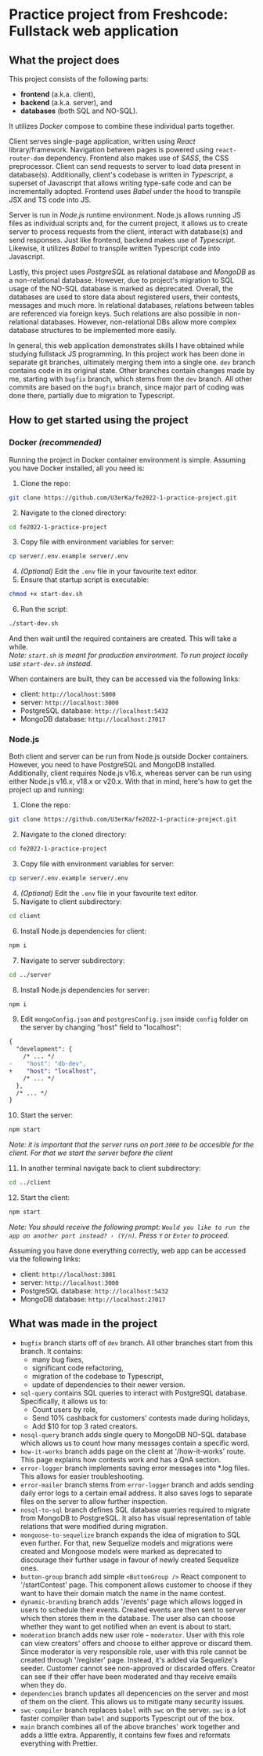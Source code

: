 # Practice project from Freshcode: Fullstack web application

## What the project does

This project consists of the following parts:

- **frontend** (a.k.a. client),
- **backend** (a.k.a. server), and
- **databases** (both SQL and NO-SQL).

It utilizes *Docker* compose to combine these individual parts together.

Client serves single-page application, written using *React* library/framework. Navigation between pages is powered using `react-router-dom` dependency. Frontend also makes use of *SASS*, the CSS preprocessor. Client can send requests to server to load data present in database(s). Additionally, client's codebase is written in *Typescript*, a superset of Javascript that allows writing type-safe code and can be incrementally adopted. Frontend uses *Babel* under the hood to transpile JSX and TS code into JS.

Server is run in *Node.js* runtime environment. Node.js allows running JS files as individual scripts and, for the current project, it allows us to create server to process requests from the client, interact with database(s) and send responses. Just like frontend, backend makes use of *Typescript*. Likewise, it utilizes *Babel* to transpile written Typescript code into Javascript.

Lastly, this project uses *PostgreSQL* as relational database and *MongoDB* as a non-relational database. However, due to project's migration to SQL usage of the NO-SQL database is marked as deprecated. Overall, the databases are used to store data about registered users, their contests, messages and much more. In relational databases, relations between tables are referenced via foreign keys. Such relations are also possible in non-relational databases. However, non-relational DBs allow more complex database structures to be implemented more easily.

In general, this web application demonstrates skills I have obtained while studying fullstack JS programming. In this project work has been done in separate git branches, ultimately merging them into a single one. `dev` branch contains code in its original state. Other branches contain changes made by me, starting with `bugfix` branch, which stems from the `dev` branch. All other commits are based on the `bugfix` branch, since major part of coding was done there, partially due to migration to Typescript.

## How to get started using the project

### Docker *(recommended)*

Running the project in Docker container environment is simple. Assuming you have Docker installed, all you need is:

1. Clone the repo:

```bash
git clone https://github.com/U3erKa/fe2022-1-practice-project.git
```

2. Navigate to the cloned directory:

```bash
cd fe2022-1-practice-project
```

3. Copy file with environment variables for server:

```bash
cp server/.env.example server/.env
```

4. *(Optional)* Edit the `.env` file in your favourite text editor.
5. Ensure that startup script is executable:

```bash
chmod +x start-dev.sh
```

6. Run the script:

```bash
./start-dev.sh
```

And then wait until the required containers are created. This will take a while.\
*Note: `start.sh` is meant for production environment. To run project locally use `start-dev.sh` instead.*

When containers are built, they can be accessed via the following links:

- client: `http://localhost:5000`
- server: `http://localhost:3000`
- PostgreSQL database: `http://localhost:5432`
- MongoDB database: `http://localhost:27017`

### Node.js

Both client and server can be run from Node.js outside Docker containers. However, you need to have PostgreSQL and MongoDB installed. Additionally, client requires Node.js v16.x, whereas server can be run using either Node.js v16.x, v18.x or v20.x. With that in mind, here's how to get the project up and running:

1. Clone the repo:

```bash
git clone https://github.com/U3erKa/fe2022-1-practice-project.git
```

2. Navigate to the cloned directory:

```bash
cd fe2022-1-practice-project
```

3. Copy file with environment variables for server:

```bash
cp server/.env.example server/.env
```

4. *(Optional)* Edit the `.env` file in your favourite text editor.
5. Navigate to client subdirectory:

```bash
cd client
```

6. Install Node.js dependencies for client:

```bash
npm i
```

7. Navigate to server subdirectory:

```bash
cd ../server
```

8. Install Node.js dependencies for server:

```bash
npm i
```

9. Edit `mongoConfig.json` and `postgresConfig.json` inside `config` folder on the server by changing "host" field to "localhost":

```diff
{
  "development": {
    /* ... */
-    "host": "db-dev",
+    "host": "localhost",
    /* ... */
  },
  /* ... */
}
```

10. Start the server:

```bash
npm start
```

*Note: it is important that the server runs on port `3000` to be accesible for the client. For that we start the server before the client*

11. In another terminal navigate back to client subdirectory:

```bash
cd ../client
```

12. Start the client:

```bash
npm start
```

*Note: You should receive the following prompt: `Would you like to run the app on another port instead? › (Y/n)`. Press `Y` or `Enter` to proceed.*

Assuming you have done everything correctly, web app can be accessed via the following links:

- client: `http://localhost:3001`
- server: `http://localhost:3000`
- PostgreSQL database: `http://localhost:5432`
- MongoDB database: `http://localhost:27017`

## What was made in the project

- `bugfix` branch starts off of `dev` branch. All other branches start from this branch. It contains:
  - many bug fixes,
  - significant code refactoring,
  - migration of the codebase to Typescript,
  - update of dependencies to their newer version.
- `sql-query` contains SQL queries to interact with PostgreSQL database. Specifically, it allows us to:
  - Count users by role,
  - Send 10% cashback for customers' contests made during holidays,
  - Add $10 for top 3 rated creators.
- `nosql-query` branch adds single query to MongoDB NO-SQL database which allows us to count how many messages contain a specific word.
- `how-it-works` branch adds page on the client at '/how-it-works' route. This page explains how contests work and has a QnA section.
- `error-logger` branch implements saving error messages into *.log files. This allows for easier troubleshooting.
- `error-mailer` branch stems from `error-logger` branch and adds sending daily error logs to a certain email address. It also saves logs to separate files on the server to allow further inspection.
- `nosql-to-sql` branch defines SQL database queries required to migrate from MongoDB to PostgreSQL. It also has visual representation of table relations that were modified during migration.
- `mongoose-to-sequelize` branch expands the idea of migration to SQL even further. For that, new Sequelize models and migrations were created and Mongoose models were marked as deprecated to discourage their further usage in favour of newly created Sequelize ones.
- `button-group` branch add simple `<ButtonGroup />` React component to '/startContest' page. This component allows customer to choose if they want to have their domain match the name in the name contest.
- `dynamic-branding` branch adds '/events' page which allows logged in users to schedule their events. Created events are then sent to server which then stores them in the database. The user also can choose whether they want to get notified when an event is about to start.
- `moderation` branch adds new user role - `moderator`. User with this role can view creators' offers and choose to either approve or discard them. Since moderator is very responsible role, user with this role cannot be created through '/register' page. Instead, it's added via Sequelize's seeder. Customer cannot see non-approved or discarded offers. Creator can see if their offer have been moderated and thay receive emails when they do.
- `dependencies` branch updates all depencencies on the server and most of them on the client. This allows us to mitigate many security issues.
- `swc-compiler` branch replaces `babel` with `swc` on the server. `swc` is a lot faster compiler than `babel` and supports Typescript out of the box.
- `main` branch combines all of the above branches' work together and adds a little extra. Apparently, it contains few fixes and reformats everything with Prettier.
